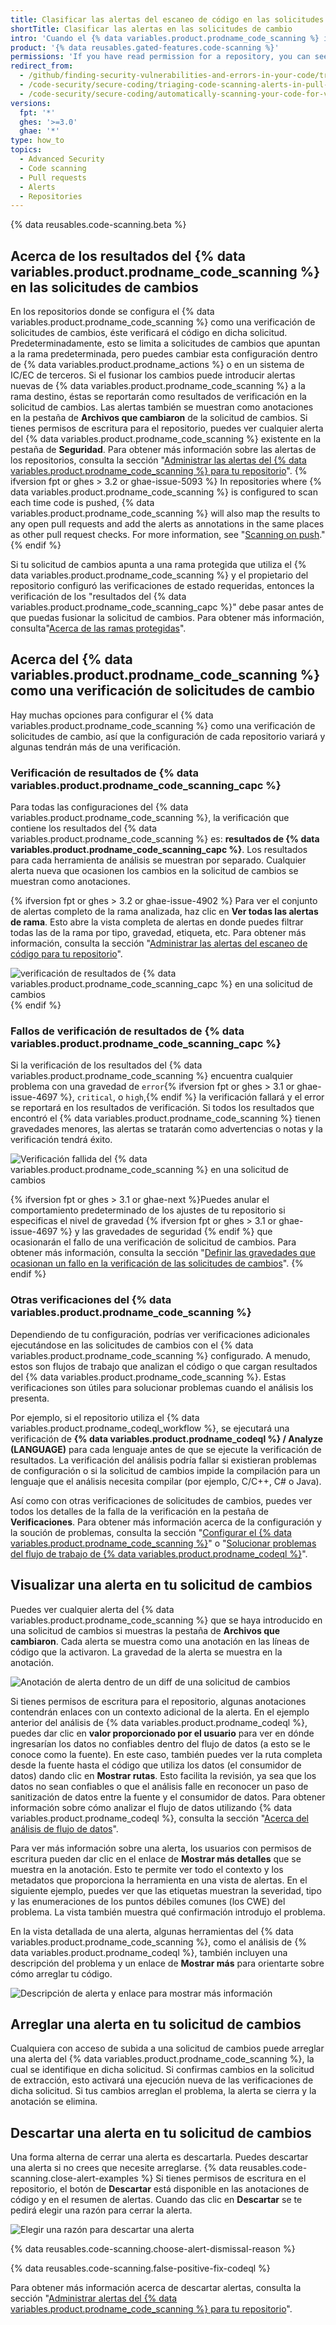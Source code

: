 ```yaml
---
title: Clasificar las alertas del escaneo de código en las solicitudes de cambios
shortTitle: Clasificar las alertas en las solicitudes de cambio
intro: 'Cuando el {% data variables.product.prodname_code_scanning %} identifica un problema en una solicitud de extracción, puedes revisar el código que se ha resaltado y resolver la alerta.'
product: '{% data reusables.gated-features.code-scanning %}'
permissions: 'If you have read permission for a repository, you can see annotations on pull requests. With write permission, you can see detailed information and resolve {% data variables.product.prodname_code_scanning %} alerts for that repository.'
redirect_from:
  - /github/finding-security-vulnerabilities-and-errors-in-your-code/triaging-code-scanning-alerts-in-pull-requests
  - /code-security/secure-coding/triaging-code-scanning-alerts-in-pull-requests
  - /code-security/secure-coding/automatically-scanning-your-code-for-vulnerabilities-and-errors/triaging-code-scanning-alerts-in-pull-requests
versions:
  fpt: '*'
  ghes: '>=3.0'
  ghae: '*'
type: how_to
topics:
  - Advanced Security
  - Code scanning
  - Pull requests
  - Alerts
  - Repositories
---
```


<!--For this article in earlier GHES versions, see /content/github/finding-security-vulnerabilities-and-errors-in-your-code-->

{% data reusables.code-scanning.beta %}

## Acerca de los resultados del {% data variables.product.prodname_code_scanning %} en las solicitudes de cambios

En los repositorios donde se configura el {% data variables.product.prodname_code_scanning %} como una verificación de solicitudes de cambios, éste verificará el código en dicha solicitud. Predeterminadamente, esto se limita a solicitudes de cambios que apuntan a la rama predeterminada, pero puedes cambiar esta configuración dentro de {% data variables.product.prodname_actions %} o en un sistema de IC/EC de terceros. Si el fusionar los cambios puede introducir alertas nuevas de {% data variables.product.prodname_code_scanning %} a la rama destino, éstas se reportarán como resultados de verificación en la solicitud de cambios. Las alertas también se muestran como anotaciones en la pestaña de **Archivos que cambiaron** de la solicitud de cambios. Si tienes permisos de escritura para el repositorio, puedes ver cualquier alerta del {% data variables.product.prodname_code_scanning %} existente en la pestaña de **Seguridad**. Para obtener más información sobre las alertas de los repositorios, consulta la sección "[Administrar las alertas del {% data variables.product.prodname_code_scanning %} para tu repositorio](/code-security/secure-coding/managing-code-scanning-alerts-for-your-repository)".
{% ifversion fpt or ghes > 3.2 or ghae-issue-5093 %}
In repositories where {% data variables.product.prodname_code_scanning %} is configured to scan each time code is pushed, {% data variables.product.prodname_code_scanning %} will also map the results to any open pull requests and add the alerts as annotations in the same places as other pull request checks. For more information, see "[Scanning on push](/code-security/code-scanning/automatically-scanning-your-code-for-vulnerabilities-and-errors/configuring-code-scanning#scanning-on-push)."
{% endif %}

Si tu solicitud de cambios apunta a una rama protegida que utiliza el {% data variables.product.prodname_code_scanning %} y el propietario del repositorio configuró las verificaciones de estado requeridas, entonces la verificación de los "resultados del {% data variables.product.prodname_code_scanning_capc %}" debe pasar antes de que puedas fusionar la solicitud de cambios. Para obtener más información, consulta"[Acerca de las ramas protegidas](/github/administering-a-repository/about-protected-branches#require-status-checks-before-merging)".

## Acerca del {% data variables.product.prodname_code_scanning %} como una verificación de solicitudes de cambio

Hay muchas opciones para configurar el {% data variables.product.prodname_code_scanning %} como una verificación de solicitudes de cambio, así que la configuración de cada repositorio variará y algunas tendrán más de una verificación.

### Verificación de resultados de {% data variables.product.prodname_code_scanning_capc %}

Para todas las configuraciones del {% data variables.product.prodname_code_scanning %}, la verificación que contiene los resultados del {% data variables.product.prodname_code_scanning %} es: **resultados de {% data variables.product.prodname_code_scanning_capc %}**. Los resultados para cada herramienta de análisis se muestran por separado. Cualquier alerta nueva que ocasionen los cambios en la solicitud de cambios se muestran como anotaciones.

{% ifversion fpt or ghes > 3.2 or ghae-issue-4902 %} Para ver el conjunto de alertas completo de la rama analizada, haz clic en **Ver todas las alertas de rama**. Esto abre la vista completa de alertas en donde puedes filtrar todas las de la rama por tipo, gravedad, etiqueta, etc. Para obtener más información, consulta la sección "[Administrar las alertas del escaneo de código para tu repositorio](/code-security/code-scanning/automatically-scanning-your-code-for-vulnerabilities-and-errors/managing-code-scanning-alerts-for-your-repository#filtering-and-searching-for-code-scanning-alerts)".

![verificación de resultados de {% data variables.product.prodname_code_scanning_capc %} en una solicitud de cambios](/assets/images/help/repository/code-scanning-results-check.png)
{% endif %}

### Fallos de verificación de resultados de {% data variables.product.prodname_code_scanning_capc %}

Si la verificación de los resultados del {% data variables.product.prodname_code_scanning %} encuentra cualquier problema con una gravedad de `error`{% ifversion fpt or ghes > 3.1  or ghae-issue-4697 %}, `critical`, o `high`,{% endif %} la verificación fallará y el error se reportará en los resultados de verificación. Si todos los resultados que encontró el {% data variables.product.prodname_code_scanning %} tienen gravedades menores, las alertas se tratarán como advertencias o notas y la verificación tendrá éxito.

![Verificación fallida del {% data variables.product.prodname_code_scanning %} en una solicitud de cambios](/assets/images/help/repository/code-scanning-check-failure.png)

{% ifversion fpt or ghes > 3.1 or ghae-next %}Puedes anular el comportamiento predeterminado de los ajustes de tu repositorio si especificas el nivel de gravedad {% ifversion fpt or ghes > 3.1  or ghae-issue-4697 %} y las gravedades de seguridad {% endif %} que ocasionarán el fallo de una verificación de solicitud de cambios. Para obtener más información, consulta la sección "[Definir las gravedades que ocasionan un fallo en la verificación de las solicitudes de cambios](/code-security/secure-coding/configuring-code-scanning#defining-the-severities-causing-pull-request-check-failure)".
{% endif %}

### Otras verificaciones del {% data variables.product.prodname_code_scanning %}

Dependiendo de tu configuración, podrías ver verificaciones adicionales ejecutándose en las solicitudes de cambios con el {% data variables.product.prodname_code_scanning %} configurado. A menudo, estos son flujos de trabajo que analizan el código o que cargan resultados del {% data variables.product.prodname_code_scanning %}. Estas verificaciones son útiles para solucionar problemas cuando el análisis los presenta.

Por ejemplo, si el repositorio utiliza el {% data variables.product.prodname_codeql_workflow %}, se ejecutará una verificación de **{% data variables.product.prodname_codeql %} / Analyze (LANGUAGE)** para cada lenguaje antes de que se ejecute la verificación de resultados. La verificación del análisis podría fallar si existieran problemas de configuración o si la solicitud de cambios impide la compilación para un lenguaje que el análisis necesita compilar (por ejemplo, C/C++, C# o Java).

Así como con otras verificaciones de solicitudes de cambios, puedes ver todos los detalles de la falla de la verificación en la pestaña de **Verificaciones**. Para obtener más información acerca de la configuración y la soución de problemas, consulta la sección "[Configurar el {% data variables.product.prodname_code_scanning %}](/code-security/secure-coding/configuring-code-scanning)" o "[Solucionar problemas del flujo de trabajo de {% data variables.product.prodname_codeql %}](/code-security/secure-coding/troubleshooting-the-codeql-workflow)".

## Visualizar una alerta en tu solicitud de cambios

Puedes ver cualquier alerta del {% data variables.product.prodname_code_scanning %} que se haya introducido en una solicitud de cambios si muestras la pestaña de **Archivos que cambiaron**. Cada alerta se muestra como una anotación en las líneas de código que la activaron. La gravedad de la alerta se muestra en la anotación.

![Anotación de alerta dentro de un diff de una solicitud de cambios](/assets/images/help/repository/code-scanning-pr-annotation.png)

Si tienes permisos de escritura para el repositorio, algunas anotaciones contendrán enlaces con un contexto adicional de la alerta. En el ejemplo anterior del análisis de {% data variables.product.prodname_codeql %}, puedes dar clic en **valor proporcionado por el usuario** para ver en dónde ingresarían los datos no confiables dentro del flujo de datos (a esto se le conoce como la fuente). En este caso, también puedes ver la ruta completa desde la fuente hasta el código que utiliza los datos (el consumidor de datos) dando clic en **Mostrar rutas**. Esto facilita la revisión, ya sea que los datos no sean confiables o que el análisis falle en reconocer un paso de sanitización de datos entre la fuente y el consumidor de datos. Para obtener información sobre cómo analizar el flujo de datos utilizando {% data variables.product.prodname_codeql %}, consulta la sección "[Acerca del análisis de flujo de datos](https://codeql.github.com/docs/writing-codeql-queries/about-data-flow-analysis/)".

Para ver más información sobre una alerta, los usuarios con permisos de escritura pueden dar clic en el enlace de **Mostrar más detalles** que se muestra en la anotación. Esto te permite ver todo el contexto y los metadatos que proporciona la herramienta en una vista de alertas. En el siguiente ejemplo, puedes ver que las etiquetas muestran la severidad, tipo y las enumeraciones de los puntos débiles comunes (los CWE) del problema. La vista también muestra qué confirmación introdujo el problema.

En la vista detallada de una alerta, algunas herramientas del {% data variables.product.prodname_code_scanning %}, como el análisis de {% data variables.product.prodname_codeql %}, también incluyen una descripción del problema y un enlace de **Mostrar más** para orientarte sobre cómo arreglar tu código.

![Descripción de alerta y enlace para mostrar más información](/assets/images/help/repository/code-scanning-pr-alert.png)

## Arreglar una alerta en tu solicitud de cambios

Cualquiera con acceso de subida a una solicitud de cambios puede arreglar una alerta del {% data variables.product.prodname_code_scanning %}, la cual se identifique en dicha solicitud. Si confirmas cambios en la solicitud de extracción, esto activará una ejecución nueva de las verificaciones de dicha solicitud. Si tus cambios arreglan el problema, la alerta se cierra y la anotación se elimina.

## Descartar una alerta en tu solicitud de cambios

Una forma alterna de cerrar una alerta es descartarla. Puedes descartar una alerta si no crees que necesite arreglarse. {% data reusables.code-scanning.close-alert-examples %} Si tienes permisos de escritura en el repositorio, el botón de **Descartar** está disponible en las anotaciones de código y en el resumen de alertas. Cuando das clic en **Descartar** se te pedirá elegir una razón para cerrar la alerta.

![Elegir una razón para descartar una alerta](/assets/images/help/repository/code-scanning-alert-close-drop-down.png)

{% data reusables.code-scanning.choose-alert-dismissal-reason %}

{% data reusables.code-scanning.false-positive-fix-codeql %}

Para obtener más información acerca de descartar alertas, consulta la sección "[Administrar alertas del {% data variables.product.prodname_code_scanning %} para tu repositorio](/code-security/secure-coding/managing-code-scanning-alerts-for-your-repository#dismissing-or-deleting-alerts)".

